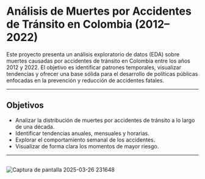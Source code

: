# Análisis de Muertes por Accidentes de Tránsito en Colombia (2012–2022)

Este proyecto presenta un análisis exploratorio de datos (EDA) sobre muertes causadas por accidentes de tránsito en Colombia entre los años 2012 y 2022. El objetivo es identificar patrones temporales, visualizar tendencias y ofrecer una base sólida para el desarrollo de políticas públicas enfocadas en la prevención y reducción de accidentes fatales.

---

## Objetivos

- Analizar la distribución de muertes por accidentes de tránsito a lo largo de una década.
- Identificar tendencias anuales, mensuales y horarias.
- Explorar el comportamiento semanal de los accidentes.
- Visualizar de forma clara los momentos de mayor riesgo.

---

##
![Captura de pantalla 2025-03-26 231648](https://github.com/user-attachments/assets/2b2b10be-5d19-4a96-a782-704bf0687a2c)


